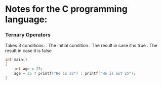 # Notes for the C programming language:

### Ternary Operators

Takes 3 conditions: 
. The initial condition
. The result in case it is true
. The result in case it is false

```c
int main()
{
    int age = 25;
    age = 25 ? printf("He is 25") : printf("He is not 25");
}
```
